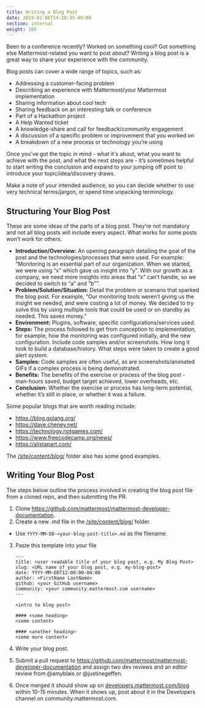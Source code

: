 ```yaml
---
title: Writing a Blog Post
date: 2019-02-06T14:28:35-05:00
section: internal
weight: 105
---
```


Been to a conference recently? Worked on something cool? Got something else Mattermost-related you want to post about? Writing a blog post is a great way to share your experience with the community. 

Blog posts can cover a wide range of topics, such as:

- Addressing a customer-facing problem
- Describing an experience with Mattermost/your Mattermost implementation 
- Sharing information about cool tech 
- Sharing feedback on an interesting talk or conference 
- Part of a Hackathon project
- A Help Wanted ticket
- A knowledge-share and call for feedback/community engagement
- A discussion of a specific problem or improvement that you worked on
- A breakdown of a new process or technology you’re using


Once you've got the topic in mind - what it's about, what you want to achieve with the post, and what the next steps are - it’s sometimes helpful to start writing the conclusion and expand to your jumping off point to introduce your topic/idea/discovery draws.

Make a note of your intended audience, so you can decide whether to use very technical terms/jargon, or spend time unpacking terminology.


Structuring Your Blog Post
--------------------------

These are some ideas of the parts of a blog post. They’re not mandatory and not all blog posts will include every aspect. What works for some posts won’t work for others. 

- **Introduction/Overview:** An opening paragraph detailing the goal of the post and the technologies/processes that were used. For example: “Monitoring is an essential part of our organization. When we started, we were using “x” which gave us insight into “y”. With our growth as a company, we need more insights into areas that “x” can’t handle, so we decided to switch to “a” and “b””.  
- **Problem/Solution/Situation:** Detail the problem or scenario that sparked the blog post. For example, “Our monitoring tools weren’t giving us the insight we needed, and were costing a lot of money. We decided to try solve this by using multiple tools that could be used or on standby as needed. This saves money.” 
- **Environment:** Plugins, software, specific configurations/services used. 
- **Steps:** The process followed to get from conception to implementation, for example, how the monitoring was configured initially, and the new configuration. Include code samples and/or screenshots. How long it took to build a database/history. What steps were taken to create a good alert system. 
- **Samples:** Code samples are often useful, as are screenshots/animated GIFs if a complex process is being demonstrated. 
- **Benefits:** The benefits of the exercise or process of the blog post - man-hours saved, budget target achieved, lower overheads, etc. 
- **Conclusion:** Whether the exercise or process has long-term potential, whether it’s still in place, or whether it was a failure. 

Some popular blogs that are worth reading include:
- https://blog.golang.org/
- https://dave.cheney.net/
- https://technology.riotgames.com/
- https://www.freecodecamp.org/news/
- https://alistapart.com/

The [/site/content/blog/](https://github.com/mattermost/mattermost-developer-documentation/tree/master/site/content/blog) folder also has some good examples.

Writing Your Blog Post
----------------------

The steps below outline the process involved in creating the blog post file from a cloned repo, and then submitting the PR.  

1. Clone https://github.com/mattermost/mattermost-developer-documentation.
2. Create a new .md file in the [/site/content/blog/](https://github.com/mattermost/mattermost-developer-documentation/tree/master/site/content/blog) folder.
  - Use `YYYY-MM-DD-<your-blog-post-title>.md` as the filename.

3. Paste this template into your file

    ```
    ---
    title: <user readable title of your blog post, e.g. My Blog Post>
    slug: <URL name of your blog post, e.g. my-blog-post>
    date: YYYY-MM-DDT12:00:00-04:00
    author: <FirstName LastName>
    github: <your GitHub username>
    community: <your community.mattermost.com username>
    ---

    <intro to blog post>

    #### <some heading>
    <some content>

    #### <another heading>
    <some more content>
    ```

4. Write your blog post. 
5. Submit a pull request to https://github.com/mattermost/mattermost-developer-documentation and assign two dev reviews and an editor review from @amyblais or @justinegeffen.
6. Once merged it should show up on [developers.mattermost.com/blog](https://developers.mattermost.com/blog) within 10-15 minutes. When it shows up, post about it in the Developers channel on community.mattermost.com.
